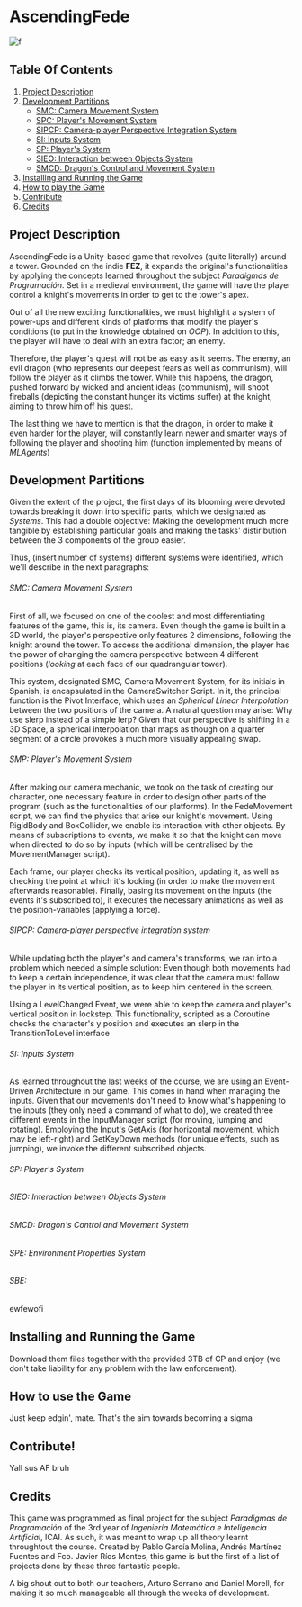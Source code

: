 # AscendingFede

![f](Images/example.jpg)

## Table Of Contents

1. [Project Description](#project-description)
2. [Development Partitions](#development-partitions)
   - [SMC: Camera Movement System](#smc-camera-movement-system)
   - [SPC: Player&#39;s Movement System](#smp-players-movement-system)
   - [SIPCP: Camera-player Perspective Integration System](#sipcp-camera-player-perspective-integration-system)
   - [SI: Inputs System](#si-inputs-system)
   - [SP: Player&#39;s System](#sp-players-system)
   - [SIEO: Interaction between Objects System](#sieo-interaction-between-objects-system)
   - [SMCD: Dragon&#39;s Control and Movement System](#smcd-dragons-control-and-movement-system)
3. [Installing and Running the Game](#installing-and-running-the-game)
4. [How to play the Game](#how-to-use-the-game)
5. [Contribute](#contribute)
6. [Credits](#credits)

## Project Description

AscendingFede is a Unity-based game that revolves (quite literally) around a tower. Grounded on the indie **FEZ**, it expands the original's functionalities by applying the concepts learned throughout the subject *Paradigmas de Programación*. Set in a medieval environment, the game will have the player control a knight's movements in order to get to the tower's apex.

Out of all the new exciting functionalities, we must highlight a system of power-ups and different kinds of platforms that modify the player's conditions (to put in the knowledge obtained on *OOP*). In addition to this, the player will have to deal with an extra factor; an enemy.

Therefore, the player's quest will not be as easy as it seems. The enemy, an evil dragon (who represents our deepest fears as well as communism), will follow the player as it climbs the tower. While this happens, the dragon, pushed forward by wicked and ancient ideas (communism), will shoot fireballs (depicting the constant hunger its victims suffer) at the knight, aiming to throw him off his quest.

The last thing we have to mention is that the dragon, in order to make it even harder for the player, will constantly learn newer and smarter ways of following the player and shooting him (function implemented by means of *MLAgents*)

## Development Partitions

Given the extent of the project, the first days of its blooming were devoted towards breaking it down into specific parts, which we designated as *Systems*. This had a double objective: Making the development much more tangible by establishing particular goals and making the tasks' distiribution between the 3 components of the group easier.

Thus, (insert number of systems) different systems were identified, which we'll describe in the next paragraphs:

###### SMC: Camera Movement System

First of all, we focused on one of the coolest and most differentiating features of the game, this is, its camera. Even though the game is built in a 3D world, the player's perspective only features 2 dimensions, following the knight around the tower. To access the additional dimension, the player has the power of changing the camera perspective between 4 different positions (_looking_ at each face of our quadrangular tower).

This system, designated SMC, Camera Movement System, for its initials in Spanish, is encapsulated in the CameraSwitcher Script. In it, the principal function is the Pivot Interface, which uses an *Spherical Linear Interpolation* between the two positions of the camera. A natural question may arise: Why use slerp instead of a simple lerp? Given that our perspective is shifting in a 3D Space, a spherical interpolation that maps as though on a quarter segment of a circle provokes a much more visually appealing swap.

###### SMP: Player's Movement System

After making our camera mechanic, we took on the task of creating our character, one necessary feature in order to design other parts of the program (such as the functionalities of our platforms). In the FedeMovement script, we can find the physics that arise our knight's movement. Using RigidBody and BoxCollider, we enable its interaction with other objects. By means of subscriptions to events, we make it so that the knight can move when directed to do so by inputs (which will be centralised by the MovementManager script).

Each frame, our player checks its vertical position, updating it, as well as checking the point at which it's looking (in order to make the movement afterwards reasonable). Finally, basing its movement on the inputs (the events it's subscribed to), it executes the necessary animations as well as the position-variables (applying a force).

###### SIPCP: Camera-player perspective integration system

While updating both the player's and camera's transforms, we ran into a problem which needed a simple solution: Even though both movements had to keep a certain independence, it was clear that the camera must follow the player in its vertical position, as to keep him centered in the screen.

Using a LevelChanged Event, we were able to keep the camera and player's vertical position in lockstep. This functionality, scripted as a Coroutine checks the character's y position and executes an slerp in the TransitionToLevel interface

###### SI: Inputs System

As learned throughout the last weeks of the course, we are using an Event-Driven Architecture in our game. This comes in hand when managing the inputs. Given that our movements don't need to know what's happening to the inputs (they only need a command of what to do), we created three different events in the InputManager script (for moving, jumping and rotating). Employing the Input's GetAxis (for horizontal movement, which may be left-right) and GetKeyDown methods (for unique effects, such as jumping), we invoke the different subscribed objects.

###### SP: Player's System



###### SIEO: Interaction between Objects System

###### SMCD: Dragon's Control and Movement System

###### SPE: Environment Properties System



###### SBE:

ewfewofi

## Installing and Running the Game

Download them files together with the provided 3TB of CP and enjoy (we don't take liability for any problem with the law enforcement).

## How to use the Game

Just keep edgin', mate. That's the aim towards becoming a sigma

## Contribute!

Yall sus AF bruh

## Credits

This game was programmed as final project for the subject *Paradigmas de Programación* of the 3rd year of *Ingeniería Matemática e Inteligencia Artificial*, ICAI. As such, it was meant to wrap up all theory learnt throughtout the course. Created by Pablo García Molina, Andrés Martínez Fuentes and Fco. Javier Ríos Montes, this game is but the first of a list of projects done by these three fantastic people.

A big shout out to both our teachers, Arturo Serrano and Daniel Morell, for making it so much manageable all through the weeks of development.
